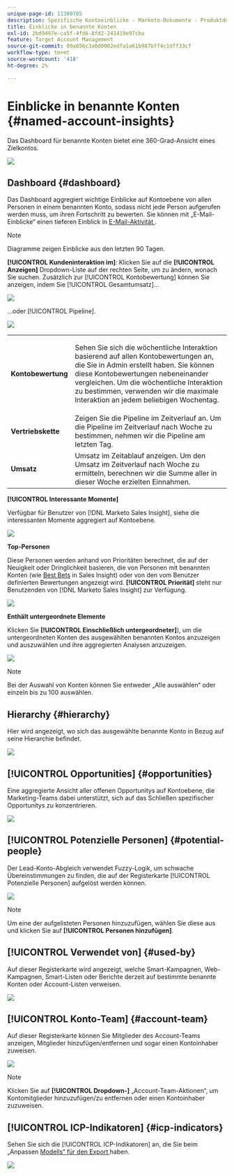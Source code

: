 ```yaml
---
unique-page-id: 11380785
description: Spezifische Kontoeinblicke - Marketo-Dokumente - Produktdokumentation
title: Einblicke in benannte Konten
exl-id: 2bd9497e-ca5f-4fd6-8fd2-241419e97cba
feature: Target Account Management
source-git-commit: 09a656c3a0d0002edfa1a61b987bff4c1dff33cf
workflow-type: tm+mt
source-wordcount: '418'
ht-degree: 2%

---
```


# Einblicke in benannte Konten {#named-account-insights}

Das Dashboard für benannte Konten bietet eine 360-Grad-Ansicht eines Zielkontos.

![](assets/one-1.png)

## Dashboard {#dashboard}

Das Dashboard aggregiert wichtige Einblicke auf Kontoebene von allen Personen in einem benannten Konto, sodass nicht jede Person aufgerufen werden muss, um ihren Fortschritt zu bewerten. Sie können mit „E-Mail-Einblicke“ einen tieferen Einblick in [ E-Mail-Aktivität ](/help/marketo/product-docs/reporting/email-insights/filtering-in-email-insights.md#account-based-marketing).

>[!NOTE]
>
>Diagramme zeigen Einblicke aus den letzten 90 Tagen.

**[!UICONTROL Kundeninteraktion im]**: Klicken Sie auf die **[!UICONTROL Anzeigen]** Dropdown-Liste auf der rechten Seite, um zu ändern, wonach Sie suchen. Zusätzlich zur [!UICONTROL Kontobewertung] können Sie anzeigen, indem Sie [!UICONTROL Gesamtumsatz]…

![](assets/two-new.png)

…oder [!UICONTROL Pipeline].

![](assets/three-new.png)

<table>
 <tbody>
  <tr>
   <td><strong><span class="uicontrol">Kontobewertung</span></strong></td>
   <td><p>Sehen Sie sich die wöchentliche Interaktion basierend auf allen Kontobewertungen an, die Sie in <span class="uicontrol">Admin</span> erstellt haben. Sie können diese Kontobewertungen nebeneinander vergleichen. Um die wöchentliche Interaktion zu bestimmen, verwenden wir die maximale Interaktion an jedem beliebigen Wochentag.</p></td>
  </tr>
  <tr>
   <td><strong><span class="uicontrol">Vertriebskette</span></strong></td>
   <td>Zeigen Sie die Pipeline im Zeitverlauf an. Um die Pipeline im Zeitverlauf nach Woche zu bestimmen, nehmen wir die Pipeline am letzten Tag.</td>
  </tr>
  <tr>
   <td><strong><span class="uicontrol">Umsatz</span></strong></td>
   <td>Umsatz im Zeitablauf anzeigen. Um den Umsatz im Zeitverlauf nach Woche zu ermitteln, berechnen wir die Summe aller in dieser Woche erzielten Einnahmen.</td>
  </tr>
 </tbody>
</table>

**[!UICONTROL Interessante Momente]**

Verfügbar für Benutzer von [!DNL Marketo Sales Insight], siehe die interessanten Momente aggregiert auf Kontoebene.

![](assets/int-mom.png)

**Top-Personen**

Diese Personen werden anhand von Prioritäten berechnet, die auf der Neuigkeit oder Dringlichkeit basieren, die von Personen mit benannten Konten (wie [Best Bets](/help/marketo/product-docs/marketo-sales-insight/msi-for-salesforce/features/stars-and-flames/priority-urgency-relative-score-and-best-bets.md) in Sales Insight) oder von den vom Benutzer definierten Bewertungen angezeigt wird. **[!UICONTROL Priorität]** steht nur Benutzenden von [!DNL Marketo Sales Insight] zur Verfügung.

![](assets/top-ten.png)

**Enthält untergeordnete Elemente**

Klicken Sie **[!UICONTROL Einschließlich untergeordneter]**), um die untergeordneten Konten des ausgewählten benannten Kontos anzuzeigen und auszuwählen und ihre aggregierten Analysen anzuzeigen.

![](assets/abm.png)

>[!NOTE]
>
>Bei der Auswahl von Konten können Sie entweder „Alle auswählen“ oder einzeln bis zu 100 auswählen.

## Hierarchy {#hierarchy}

Hier wird angezeigt, wo sich das ausgewählte benannte Konto in Bezug auf seine Hierarchie befindet.

![](assets/hierarchy.png)

## [!UICONTROL Opportunities] {#opportunities}

Eine aggregierte Ansicht aller offenen Opportunitys auf Kontoebene, die Marketing-Teams dabei unterstützt, sich auf das Schließen spezifischer Opportunitys zu konzentrieren.

![](assets/four-1.png)

## [!UICONTROL Potenzielle Personen] {#potential-people}

Der Lead-Konto-Abgleich verwendet Fuzzy-Logik, um schwache Übereinstimmungen zu finden, die auf der Registerkarte [!UICONTROL Potenzielle Personen] aufgelöst werden können.

![](assets/five-1.png)

>[!NOTE]
>
>Um eine der aufgelisteten Personen hinzuzufügen, wählen Sie diese aus und klicken Sie auf **[!UICONTROL Personen hinzufügen]**.

## [!UICONTROL Verwendet von] {#used-by}

Auf dieser Registerkarte wird angezeigt, welche Smart-Kampagnen, Web-Kampagnen, Smart-Listen oder Berichte derzeit auf bestimmte benannte Konten oder Account-Listen verweisen.

![](assets/six-1.png)

## [!UICONTROL Konto-Team] {#account-team}

Auf dieser Registerkarte können Sie Mitglieder des Account-Teams anzeigen, Mitglieder hinzufügen/entfernen und sogar einen Kontoinhaber zuweisen.

![](assets/seven-1.png)

>[!NOTE]
>
>Klicken Sie auf **[!UICONTROL Dropdown-]** „Account-Team-Aktionen“, um Kontomitglieder hinzuzufügen/zu entfernen oder einen Kontoinhaber zuzuweisen.

## [!UICONTROL ICP-Indikatoren] {#icp-indicators}

Sehen Sie sich die [!UICONTROL ICP-Indikatoren] an, die Sie beim „Anpassen [ Modells“ für den Export ](/help/marketo/product-docs/target-account-management/account-profiling/account-profiling-ranking-and-tuning.md#model-tuning) haben.

![](assets/eight.png)
